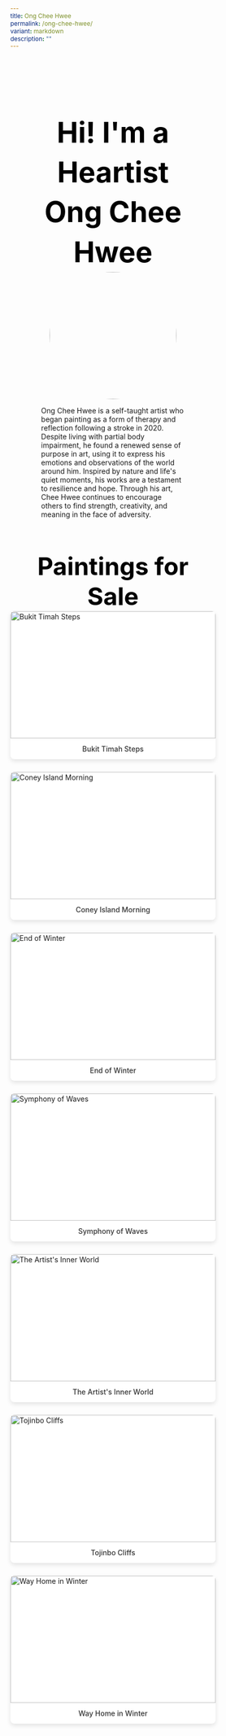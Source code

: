 ```yaml
---
title: Ong Chee Hwee
permalink: /ong-chee-hwee/
variant: markdown
description: ""
---
```

<style>
    @import url('https://fonts.googleapis.com/css2?family=Inter:wght@100..900&display=swap');
    
    * {
    margin: 0%;
    padding: 0;
    box-sizing: border-box;
    font-family: "Inter", sans-serif;
    }
    
    .bp-container{
    max-width: 1280px;
    width: 100%;
    }
    
        .has-float-btns{
    display:none;
    }
    
     html {
 width: 100% !important;
 }

 .col.is-offset-2,
 .col.is-offset-2-tablet {
 margin-left: 0% !important;
 width: 100% !important;
 }
    
    body .col.is-8, 
    body .col.is-8-tablet{
    width: 100% !important;
     margin-left: 0% !important;
    }

 body .content h1, body .content h2,body .content h3, body .content h4, body .content h5 {
 color: black !important;
}
    
    .hero {
    padding: 30px 0px;
    margin-top: -20px;
    width: 70%;
    margin: auto;
    }
    
    .hero_img{
    width: 250px !important;
    height: 250px !important;
    border-radius: 50%;
    object-fit: cover;
    object-position: center;
    display: block;
    margin: 0 auto;
    }
    
    .hero .canvass{
    width: 90%;
    }
    
            .bp-section-pagetitle{
        display: none;
        }
        
        .bp-section{
        padding: 0px !important;
        }
        
    
    .images_grid{ display: grid; grid-template-columns: repeat(auto-fit, minmax(250px, 1fr));
    gap: 25px;
    }

    .images_grid img{
    width: auto !important;
    height: auto !important;
    }
    
    /* General */
    body .canvass {
    width: 100%;
    margin-left: auto;
    margin-right: auto;
    }
    
    .relative {
    position: relative;
    }
    
    .text-end {
    text-align: end;
    }
    
    .text-center {
    text-align: center;
    }
    
    .main_heading {
    font-size: 3.5rem;
    line-height: 1.4;
    color: black !important;
    }
    
    .main_heading2 {
    font-size: 3rem;
        margin-top: 0 !important;
    color: black !important;
    }
    
    .section {
    padding: 70px 0px;
    }
    
    .button {
    background: white;
    border: 1.99px solid rgba(0, 0, 0, 1);
    border-radius: 20px;
    padding: 12.5px 30px;
    width: 45%;
    transition: 0.2s all ease;
    cursor: pointer;
    }
    
    .button:hover {
    background: black;
    color: white;
    }
    
    .flex {
    display: flex;
    }
    
    .justify-between {
    justify-content: space-between;
    }
    
    .bold {
    font-weight: bold;
    }
    
    .mt-5 {
    margin-top: 20px;
    }
    
    .relative{
    position: relative;
    }
    
    
    .bg_gray {
    background-color: rgba(244, 244, 244, 1);
    }
    
    .text-gray {
    color: rgb(78, 78, 78);
    }
   
    @media (max-width: 800px) {
    .images_grid{
    display: none
    }
    
    .hero{
    width: 100%;
    }
        .hero_img{
    width: 250px !important;
    height: 250px !important;
    border-radius: 50%;
    object-fit: cover;
    object-position: center;
    display: block;
    margin: 0 auto;
    }
       body .canvass{
        width: 90% !important;
        margin-left: auto;
        margin-right: auto;
        }
     
    .main_heading2 {
    font-size: 2rem;
    }
    }
    .hero h1{
    color: black !important;
    font-weight: bold;
    }
    .bp-container .row{
    width: 100%;
    margin-left: 0% !important;
    margin-right: 0% !important;
    }
    
    
    .painting_item {
    border-radius: 8px;
    overflow: hidden;
    box-shadow: 0 4px 8px rgba(0,0,0,0.1);
    transition: transform 0.3s ease, box-shadow 0.3s ease;
    background: white;
    }
    
    .painting_item:hover {
    transform: translateY(-5px);
    box-shadow: 0 6px 12px rgba(0,0,0,0.15);
    }
    
    .painting_item a {
    text-decoration: none;
    color: inherit;
    display: block;
    }
    
    .painting_item img {
    width: 100% !important;
    height: 250px !important;
    object-fit: cover;
    object-position: center;
    display: block;
    }
    
    .painting_title {
    padding: 12px;
    text-align: center;
    font-weight: 500;
    color: #333;
    margin: 0;
    }
</style>
<section style="width: 100%">
<div class="canvass">
<section class="hero">
<h1 class="text-center main_heading">Hi! I'm a Heartist<br>Ong Chee Hwee</h1>
<img src="https://i.ibb.co/DfKXY89t/Ong-Chee-Hwee.jpg" class="hero_img">
<p>Ong Chee Hwee is a self-taught artist who began painting as a form of therapy and reflection following a stroke in 2020. Despite living with partial body impairment, he found a renewed sense of purpose in art, using it to express his emotions and observations of the world around him. Inspired by nature and life's quiet moments, his works are a testament to resilience and hope. Through his art, Chee Hwee continues to encourage others to find strength, creativity, and meaning in the face of adversity.</p>
</section>
<section style="width: 100%; padding-top: 20px;">
<div class="canvass">
<h2 class="text-center main_heading2">Paintings for Sale<br></h2>
<div class="paintings_grid images_grid">
<div class="painting_item">
<a target="_blank" href="https://shop.shapinghearts.cdc.gov.sg/products/bukit-timah-steps">
<img title="Bukit Timah Steps" src="https://i.ibb.co/zh7hXmWg/ONGCH-001-Bukit-Timah-Steps-400-W-x-500-H-x-20-Dmm.jpg" alt="Bukit Timah Steps">
<p class="painting_title">Bukit Timah Steps</p>
</a>
</div><div class="painting_item">
<a target="_blank" href="https://shop.shapinghearts.cdc.gov.sg/products/coney-island-morning">
<img title="Coney Island Morning" src="https://i.ibb.co/rG5DtsWP/ONGCH-002-Coney-Island-Morning-500-W-x-400-H-x-20-Dmm.jpg" alt="Coney Island Morning">
<p class="painting_title">Coney Island Morning</p>
</a>
</div><div class="painting_item">
<a target="_blank" href="https://shop.shapinghearts.cdc.gov.sg/products/end-of-winter">
<img title="End of Winter" src="https://i.ibb.co/KcdLxYRr/ONGCH-003-End-of-Winter-400-W-x-500-H-x-20-Dmm.jpg" alt="End of Winter">
<p class="painting_title">End of Winter</p>
</a>
</div><div class="painting_item">
<a target="_blank" href="https://shop.shapinghearts.cdc.gov.sg/products/symphony-of-waves">
<img title="Symphony of Waves" src="https://i.ibb.co/gMBHt19q/ONGCH-004-Symphony-of-Waves-460-W-x-460-H-x-20-Dmm.jpg" alt="Symphony of Waves">
<p class="painting_title">Symphony of Waves</p>
</a>
</div><div class="painting_item">
<a target="_blank" href="https://shop.shapinghearts.cdc.gov.sg/products/the-artists-inner-world">
<img title="The Artist's Inner World" src="https://i.ibb.co/mFBBFG1W/ONGCH-005-The-Artist-s-Inner-World-550-W-x-550-H-x-40-Dmm.jpg" alt="The Artist's Inner World">
<p class="painting_title">The Artist's Inner World</p>
</a>
</div><div class="painting_item">
<a target="_blank" href="https://shop.shapinghearts.cdc.gov.sg/products/tojinbo-cliffs">
<img title="Tojinbo Cliffs" src="https://i.ibb.co/hFHF2Th9/ONGCH-006-Tojinbo-Cliffs-400-W-x-500-H-x-20-Dmm.jpg" alt="Tojinbo Cliffs">
<p class="painting_title">Tojinbo Cliffs</p>
</a>
</div><div class="painting_item">
<a target="_blank" href="https://shop.shapinghearts.cdc.gov.sg/products/way-home-in-winter">
<img title="Way Home in Winter" src="https://i.ibb.co/0Rk7SPxg/ONGCH-007-Way-Home-in-Winter-500-W-x-400-H-x-20-Dmm.jpg" alt="Way Home in Winter">
<p class="painting_title">Way Home in Winter</p>
</a>
</div>
</div>
</div>
</section>




</div>
</section>